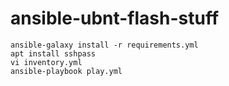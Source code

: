 # ansible-ubnt-flash-stuff

```
ansible-galaxy install -r requirements.yml
apt install sshpass
vi inventory.yml
ansible-playbook play.yml
````
